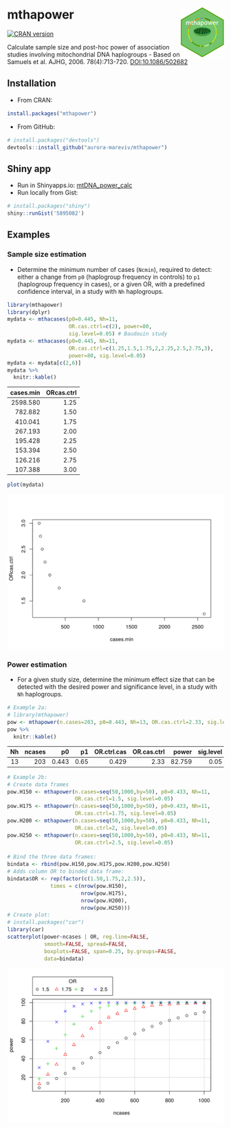 
<!-- README.md is generated from README.Rmd. Please edit that file -->
mthapower <img src="images/mthapower.png" align="right" width="100px" />
========================================================================

[![CRAN version](http://www.r-pkg.org/badges/version/mthapower)](https://cran.r-project.org/package=mthapower) <!-- [![Downloads from Rstudio mirror](https://cranlogs.r-pkg.org/badges/grand-total/mthapower)](http://www.r-pkg.org/pkg/mthapower) -->

Calculate sample size and post-hoc power of association studies involving mitochondrial DNA haplogroups - Based on Samuels et al. AJHG, 2006. 78(4):713-720. [DOI:10.1086/502682](https://www.ncbi.nlm.nih.gov/pmc/PMC1424681)

Installation
------------

-   From CRAN:

``` r
install.packages("mthapower")
```

-   From GitHub:

``` r
# install.packages("devtools")
devtools::install_github("aurora-mareviv/mthapower")
```

Shiny app
---------

-   Run in Shinyapps.io: [mtDNA\_power\_calc](https://aurora.shinyapps.io/mtDNA_power_calc/)
-   Run locally from Gist:

``` r
# install.packages("shiny")
shiny::runGist('5895082')
```

Examples
--------

### Sample size estimation

-   Determine the minimum number of cases (`Ncmin`), required to detect: either a change from `p0` (haplogroup frequency in controls) to `p1` (haplogroup frequency in cases), or a given OR, with a predefined confidence interval, in a study with `Nh` haplogroups.

``` r
library(mthapower)
library(dplyr)
mydata <- mthacases(p0=0.445, Nh=11,
                    OR.cas.ctrl=c(2), power=80,
                    sig.level=0.05) # Baudouin study
mydata <- mthacases(p0=0.445, Nh=11,
                    OR.cas.ctrl=c(1.25,1.5,1.75,2,2.25,2.5,2.75,3),
                    power=80, sig.level=0.05)
mydata <- mydata[c(2,6)]
mydata %>%
  knitr::kable()
```

|  cases.min|  ORcas.ctrl|
|----------:|-----------:|
|   2598.580|        1.25|
|    782.882|        1.50|
|    410.041|        1.75|
|    267.193|        2.00|
|    195.428|        2.25|
|    153.394|        2.50|
|    126.216|        2.75|
|    107.388|        3.00|

``` r
plot(mydata)
```

![](images/README-example-1.png)

### Power estimation

-   For a given study size, determine the minimum effect size that can be detected with the desired power and significance level, in a study with `Nh` haplogroups.

``` r
# Example 2a:
# library(mthapower)
pow <- mthapower(n.cases=203, p0=0.443, Nh=13, OR.cas.ctrl=2.33, sig.level=0.05)
pow %>%
  knitr::kable()
```

|   Nh|  ncases|     p0|    p1|  OR.ctrl.cas|  OR.cas.ctrl|   power|  sig.level|
|----:|-------:|------:|-----:|------------:|------------:|-------:|----------:|
|   13|     203|  0.443|  0.65|        0.429|         2.33|  82.759|       0.05|

``` r
# Example 2b:
# Create data frames
pow.H150 <- mthapower(n.cases=seq(50,1000,by=50), p0=0.433, Nh=11,
                      OR.cas.ctrl=1.5, sig.level=0.05)
pow.H175 <- mthapower(n.cases=seq(50,1000,by=50), p0=0.433, Nh=11,
                      OR.cas.ctrl=1.75, sig.level=0.05)
pow.H200 <- mthapower(n.cases=seq(50,1000,by=50), p0=0.433, Nh=11,
                      OR.cas.ctrl=2, sig.level=0.05)
pow.H250 <- mthapower(n.cases=seq(50,1000,by=50), p0=0.433, Nh=11,
                      OR.cas.ctrl=2.5, sig.level=0.05)

# Bind the three data frames:
bindata <- rbind(pow.H150,pow.H175,pow.H200,pow.H250)
# Adds column OR to binded data frame:
bindata$OR <- rep(factor(c(1.50,1.75,2,2.5)),
              times = c(nrow(pow.H150),
                        nrow(pow.H175),
                        nrow(pow.H200),
                        nrow(pow.H250)))
# Create plot:
# install.packages("car")
library(car)
scatterplot(power~ncases | OR, reg.line=FALSE,
            smooth=FALSE, spread=FALSE,
            boxplots=FALSE, span=0.25, by.groups=FALSE,
            data=bindata)
```

![](images/README-example2b-1.png)
